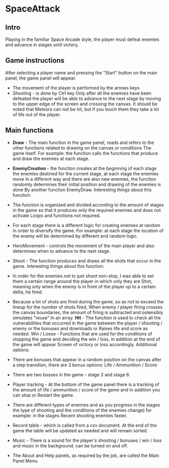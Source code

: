 # SpaceAttack

## Intro
Playing in the familiar Space Arcade style, the player must defeat enemies and advance in stages until victory.
## Game instructions
After selecting a player name and pressing the "Start" button on the main panel, the game panel will appear.
- The movement of the player is performed by the arrows keys
- Shooting - is done by Ctrl key
Only after all the enemies have been defeated the player will be able to advance to the next stage by moving to the upper edge of the screen and crossing the canvas.
It should be noted that Meteors can not be hit, but if you touch them they take a lot of life out of the player.
## Main functions
- **Draw** - The main function in the game panel, reads and refers to the other functions related to drawing on the canvas or conditions
The game itself.
For example: the function calls the functions that produce and draw the enemies at each stage.
- **EnemyCreation** - the function creates at the beginning of each stage the enemies destined for the current stage, at each stage the enemies move
In a different way and there are also new enemies, the function randomly determines their initial position and drawing of the enemies is done
By another function EnemyDraw.
Interesting things about this function:

- The function is organized and divided according to the amount of stages in the game so that it produces only the required enemies and does not activate
Loops and functions not required.
- For each stage there is a different logic for creating enemies at random in order to diversify the game.
For example: at each stage the location of the enemy will be determined by different and random logic.
- HeroMovement - controls the movement of the main player and also determines when to advance to the next stage.
- Shoot - The function produces and draws all the shots that occur in the game.
Interesting things about this function:

- In order for the enemies not to just shoot non-stop, I was able to set them a certain range around the player in which only they are
Shot, meaning only when the enemy is in front of the player up to a certain delta, he fired.
- Because a lot of shots are fired during the game, so as not to exceed the lineup for the number of shots fired,
When enemy / player firing crosses the canvas boundaries, the amount of firing is subtracted and ostensibly simulates "reuse"
In an array.
**Hit** - The function is used to check all the vulnerabilities that occurred in the game between the player / shooting / enemy or the bonuses and downloads or
Raises life and score as needed.
Win / Loose - Functions that are used for the conditions of stopping the game and deciding the win / loss, in addition at the end of the game will appear
Screen of victory or loss accordingly.
Additional options:

- There are bonuses that appear in a random position on the canvas after a step transition, there are 3 bonus options:
Life / Ammunition / Score

- There are two bosses in the game - stage 3 and stage 6.

- Player tracking - At the bottom of the game panel there is a tracking of the amount of life / ammunition / score of the game and in addition you can stop or
Restart the game.

- There are different types of enemies and as you progress in the stages the type of shooting and the conditions of the enemies change) for example: in the stages
Recent shooting enemies faster.

- Record table - which is called from a csv document. At the end of the game the table will be updated as needed and will remain sorted.

- Music - There is a sound for the player's shooting / bonuses / win / loss and music in the background, can be turned on and off.

- The About and Help panels, as required by the job, are called the Main Panel Menu.
